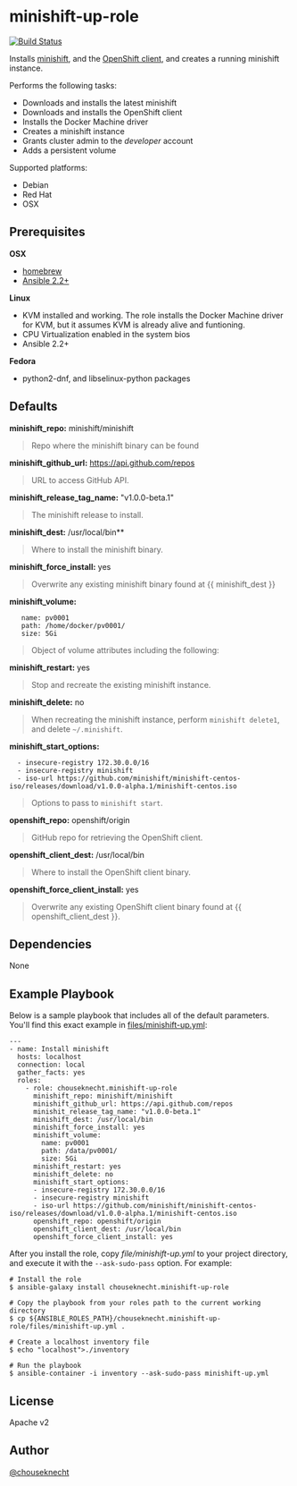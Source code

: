 # minishift-up-role

[![Build Status](https://travis-ci.org/chouseknecht/minishift-up-role.svg?branch=master)](https://travis-ci.org/chouseknecht/minishift-up-role)

Installs [minishift](https://github.com/minishift/minishift), and the [OpenShift client](https://github.com/openshift/origin), and creates a running minishift instance.

Performs the following tasks:

- Downloads and installs the latest minishift
- Downloads and installs the OpenShift client
- Installs the Docker Machine driver
- Creates a minishift instance 
- Grants cluster admin to the *developer* account
- Adds a persistent volume

Supported platforms: 

- Debian
- Red Hat
- OSX

## Prerequisites 

**OSX**

- [homebrew](https://brew.sh) 
- [Ansible 2.2+](https://docs.ansible.com)


**Linux**

- KVM installed and working. The role installs the Docker Machine driver for KVM, but it assumes KVM is already alive and funtioning.
- CPU Virtualization enabled in the system bios
- Ansible 2.2+


**Fedora**

- python2-dnf, and libselinux-python packages


## Defaults

**minishift_repo:** minishift/minishift

> Repo where the minishift binary can be found

**minishift_github_url:** https://api.github.com/repos

> URL to access GitHub API. 

**minishift_release_tag_name:** "v1.0.0-beta.1"

> The minishift release to install.

**minishift_dest:** /usr/local/bin**

> Where to install the minishift binary.

**minishift_force_install:** yes

> Overwrite any existing minishift binary found at {{ minishift_dest }}

**minishift_volume:**

```
   name: pv0001
   path: /home/docker/pv0001/
   size: 5Gi
```

>  Object of volume attributes including the following:

**minishift_restart:** yes

> Stop and recreate the existing minishift instance.

**minishift_delete:** no

> When recreating the minishift instance, perform `minishift delete1`, and delete `~/.minishift`.

**minishift_start_options:**

```
  - insecure-registry 172.30.0.0/16
  - insecure-registry minishift
  - iso-url https://github.com/minishift/minishift-centos-iso/releases/download/v1.0.0-alpha.1/minishift-centos.iso
```

> Options to pass to `minishift start`.


**openshift_repo:** openshift/origin

> GitHub repo for retrieving the OpenShift client.

**openshift_client_dest:** /usr/local/bin

> Where to install the OpenShift client binary.

**openshift_force_client_install:** yes

> Overwrite any existing OpenShift client binary found at {{ openshift_client_dest }}. 

## Dependencies

None

## Example Playbook

Below is a sample playbook that includes all of the default parameters. You'll find this exact example in [files/minishift-up.yml](files/minishift-up.yml):

```
---
- name: Install minishift
  hosts: localhost
  connection: local
  gather_facts: yes
  roles:
    - role: chouseknecht.minishift-up-role
      minishift_repo: minishift/minishift 
      minishift_github_url: https://api.github.com/repos
      minishit_release_tag_name: "v1.0.0-beta.1"
      minishift_dest: /usr/local/bin  
      minishift_force_install: yes
      minishift_volume:
        name: pv0001
        path: /data/pv0001/
        size: 5Gi
      minishift_restart: yes 
      minishift_delete: no
      minishift_start_options:
      - insecure-registry 172.30.0.0/16
      - insecure-registry minishift
      - iso-url https://github.com/minishift/minishift-centos-iso/releases/download/v1.0.0-alpha.1/minishift-centos.iso
      openshift_repo: openshift/origin
      openshift_client_dest: /usr/local/bin
      openshift_force_client_install: yes
```

After you install the role, copy *file/minishift-up.yml* to your project directory, and execute it with the `--ask-sudo-pass` option. For example:

```
# Install the role 
$ ansible-galaxy install chouseknecht.minishift-up-role

# Copy the playbook from your roles path to the current working directory 
$ cp ${ANSIBLE_ROLES_PATH}/chouseknecht.minishift-up-role/files/minishift-up.yml .

# Create a localhost inventory file
$ echo "localhost">./inventory

# Run the playbook
$ ansible-container -i inventory --ask-sudo-pass minishift-up.yml
```

## License

Apache v2

## Author 

[@chouseknecht](https://github.com/chouseknecht)
